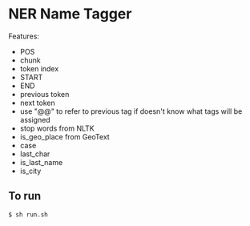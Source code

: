 # NER Name Tagger
Features:
* POS
* chunk
* token index
* START
* END
* previous token
* next token
* use "@@" to refer to previous tag if doesn't know what tags will be assigned
* stop words from NLTK
* is_geo_place from GeoText
* case
* last_char
* is_last_name 
* is_city

## To run
```sh
$ sh run.sh
```
